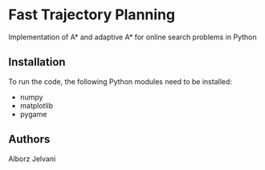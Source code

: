 # Fast Trajectory Planning

Implementation of A* and adaptive A* for online search problems in Python

## Installation

To run the code, the following Python modules need to be installed:
* numpy
* matplotlib
* pygame
## Authors

Alborz Jelvani